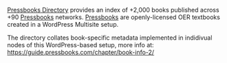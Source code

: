 [Pressbooks Directory](https://pressbooks.directory/) provides an index of +2,000 books published across +90 [Pressbooks](https://university.pressbooks.pub/) networks. [Pressbooks](https://pressbooks.org/) are openly-licensed OER textbooks created in a WordPress Multisite setup.

The directory collates book-specific metadata implemented in indidivual nodes of this WordPress-based setup, more info at: https://guide.pressbooks.com/chapter/book-info-2/

